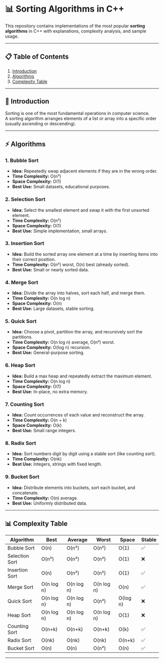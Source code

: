 # 📊 Sorting Algorithms in C++

This repository contains implementations of the most popular **sorting algorithms** in C++ with explanations, complexity analysis, and sample usage.

---

## 📋 Table of Contents
1. [Introduction](#introduction)
2. [Algorithms](#algorithms)
3. [Complexity Table](#complexity-table)


---

## 📌 Introduction
Sorting is one of the most fundamental operations in computer science.  
A sorting algorithm arranges elements of a list or array into a specific order (usually ascending or descending).

---

## ⚡ Algorithms

### 1. Bubble Sort
- **Idea:** Repeatedly swap adjacent elements if they are in the wrong order.
- **Time Complexity:** O(n²)
- **Space Complexity:** O(1)
- **Best Use:** Small datasets, educational purposes.

### 2. Selection Sort
- **Idea:** Select the smallest element and swap it with the first unsorted element.
- **Time Complexity:** O(n²)
- **Space Complexity:** O(1)
- **Best Use:** Simple implementation, small arrays.

### 3. Insertion Sort
- **Idea:** Build the sorted array one element at a time by inserting items into their correct position.
- **Time Complexity:** O(n²) worst, O(n) best (already sorted).
- **Best Use:** Small or nearly sorted data.

### 4. Merge Sort
- **Idea:** Divide the array into halves, sort each half, and merge them.
- **Time Complexity:** O(n log n)
- **Space Complexity:** O(n)
- **Best Use:** Large datasets, stable sorting.

### 5. Quick Sort
- **Idea:** Choose a pivot, partition the array, and recursively sort the partitions.
- **Time Complexity:** O(n log n) average, O(n²) worst.
- **Space Complexity:** O(log n) recursion.
- **Best Use:** General-purpose sorting.

### 6. Heap Sort
- **Idea:** Build a max heap and repeatedly extract the maximum element.
- **Time Complexity:** O(n log n)
- **Space Complexity:** O(1)
- **Best Use:** In-place, no extra memory.

### 7. Counting Sort
- **Idea:** Count occurrences of each value and reconstruct the array.
- **Time Complexity:** O(n + k)
- **Space Complexity:** O(k)
- **Best Use:** Small range integers.

### 8. Radix Sort
- **Idea:** Sort numbers digit by digit using a stable sort (like counting sort).
- **Time Complexity:** O(nk)
- **Best Use:** Integers, strings with fixed length.

### 9. Bucket Sort
- **Idea:** Distribute elements into buckets, sort each bucket, and concatenate.
- **Time Complexity:** O(n) average.
- **Best Use:** Uniformly distributed data.

---

## 📊 Complexity Table

| Algorithm       | Best       | Average    | Worst      | Space | Stable |
|----------------|------------|------------|------------|-------|--------|
| Bubble Sort    | O(n)       | O(n²)      | O(n²)      | O(1)  | ✅     |
| Selection Sort | O(n²)      | O(n²)      | O(n²)      | O(1)  | ❌     |
| Insertion Sort | O(n)       | O(n²)      | O(n²)      | O(1)  | ✅     |
| Merge Sort     | O(n log n) | O(n log n) | O(n log n) | O(n)  | ✅     |
| Quick Sort     | O(n log n) | O(n log n) | O(n²)      | O(log n) | ❌  |
| Heap Sort      | O(n log n) | O(n log n) | O(n log n) | O(1)  | ❌     |
| Counting Sort  | O(n+k)     | O(n+k)     | O(n+k)     | O(k)  | ✅     |
| Radix Sort     | O(nk)      | O(nk)      | O(nk)      | O(n+k)| ✅     |
| Bucket Sort    | O(n)       | O(n)       | O(n²)      | O(n)  | ✅     |

---
